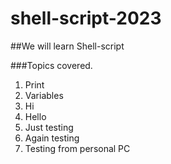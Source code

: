 # shell-script-2023

##We will learn Shell-script

###Topics covered.

1. Print
2. Variables
3. Hi 
4. Hello
5. Just testing
6. Again testing
7. Testing from personal PC